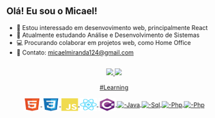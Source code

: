 ## Olá! Eu sou o Micael!

- 👀 Estou interessado em desenvovimento web, principalmente React
- 🌱 Atualmente estudando Análise e Desenvolvimento de Sistemas
- 💻 Procurando colaborar em projetos web, como Home Office
- 📧 Contato: micaelmiranda124@gmail.com

##

<div align="center">
  <a href="https://github.com/micaelmi">
  <img height="150em" src="https://github-readme-stats.vercel.app/api?username=micaelmi&show_icons=true&theme=gruvbox&include_all_commits=true&count_private=true"/>
  <img height="150em" src="https://github-readme-stats.vercel.app/api/top-langs/?username=micaelmi&layout=compact&langs_count=7&theme=gruvbox"/>
</div>
<div align="center"><br>
  #Learning
<div style="display: inline_block"><br>
  <img align="center" alt="-HTML" height="30" width="40" src="https://raw.githubusercontent.com/devicons/devicon/master/icons/html5/html5-original.svg">
  <img align="center" alt="-CSS" height="30" width="40" src="https://raw.githubusercontent.com/devicons/devicon/master/icons/css3/css3-original.svg">
  <img align="center" alt="-Js" height="30" width="40" src="https://raw.githubusercontent.com/devicons/devicon/master/icons/javascript/javascript-plain.svg">
  <img align="center" alt="-React" height="30" width="40" src="https://raw.githubusercontent.com/devicons/devicon/master/icons/react/react-original.svg">
  <img align="center" alt="-Csharp" height="30" width="40" src="https://raw.githubusercontent.com/devicons/devicon/master/icons/csharp/csharp-original.svg">
  <img align="center" alt="-Java" height="30" width="40"  src="https://cdn.jsdelivr.net/gh/devicons/devicon/icons/java/java-original.svg" />
  <img align="center" alt="-Sql" height="30" width="40"  src="https://cdn.jsdelivr.net/gh/devicons/devicon/icons/mysql/mysql-original.svg" />
  <img align="center" alt="-Php" height="30" width="40"  src="https://cdn.jsdelivr.net/gh/devicons/devicon/icons/php/php-original.svg" />
  <img align="center" alt="-Php" height="30" width="40" src="https://cdn.jsdelivr.net/gh/devicons/devicon/icons/python/python-original.svg" />
</div><br>
</div>
  
  ## 

<!--<div align="center"> 
  <a href="https://instagram.com/micaelmiranda15" target="_blank"><img src="https://img.shields.io/badge/-Instagram-%23E4405F?style=for-the-badge&logo=instagram&logoColor=white" target="_blank"></a>
  <a href = "mailto:micaelmiranda124@gmail.com"><img src="https://img.shields.io/badge/Gmail-D14836?style=for-the-badge&logo=gmail&logoColor=white" target="_blank"></a>
  <a href="https://www.linkedin.com/in/micael-m-6230b41ba/" target="_blank"><img src="https://img.shields.io/badge/-LinkedIn-%230077B5?style=for-the-badge&logo=linkedin&logoColor=white" target="_blank"></a> 
  
  ![Snake animation](https://github.com/micaelmi/micaelmi/blob/output/github-contribution-grid-snake.svg) 
</div>-->
